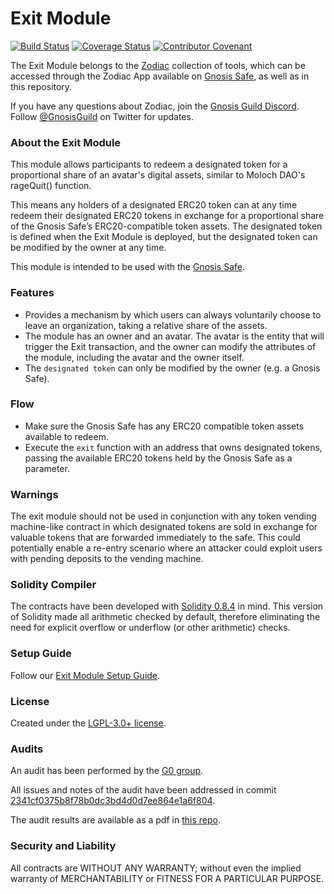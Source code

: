 # Exit Module

[![Build Status](https://github.com/gnosis/zodiac-module-exit/actions/workflows/ci.yml/badge.svg)](https://github.com/gnosis/zodiac-module-exit/actions/workflows/ci.yml)
[![Coverage Status](https://coveralls.io/repos/github/gnosis/zodiac-module-exit/badge.svg?branch=master&cache_bust=1)](https://coveralls.io/github/gnosis/zodiac-module-exit?branch=master)
[![Contributor Covenant](https://img.shields.io/badge/Contributor%20Covenant-2.1-4baaaa.svg)](https://github.com/gnosis/CODE_OF_CONDUCT)


The Exit Module belongs to the [Zodiac](https://github.com/gnosis/zodiac) collection of tools, which can be accessed through the Zodiac App available on [Gnosis Safe](https://gnosis-safe.io/), as well as in this repository. 

If you have any questions about Zodiac, join the [Gnosis Guild Discord](https://discord.gg/wwmBWTgyEq). Follow [@GnosisGuild](https://twitter.com/gnosisguild) on Twitter for updates.

### About the Exit Module

This module allows participants to redeem a designated token for a proportional share of an avatar's digital assets, similar to Moloch DAO's rageQuit() function.

This means any holders of a designated ERC20 token can at any time redeem their designated ERC20 tokens in exchange for a proportional share of the Gnosis Safe’s ERC20-compatible token assets. The designated token is defined when the Exit Module is deployed, but the designated token can be modified by the owner at any time.

This module is intended to be used with the [Gnosis Safe](https://github.com/gnosis/safe-contracts).

### Features

- Provides a mechanism by which users can always voluntarily choose to leave an organization, taking a relative share of the assets.
- The module has an owner and an avatar. The avatar is the entity that will trigger the Exit transaction, and the owner can modify the attributes of the module, including the avatar and the owner itself.
- The `designated token` can only be modified by the owner (e.g. a Gnosis Safe).

### Flow

- Make sure the Gnosis Safe has any ERC20 compatible token assets available to redeem.
- Execute the `exit` function with an address that owns designated tokens, passing the available ERC20 tokens held by the Gnosis Safe as a parameter.

### Warnings

The exit module should not be used in conjunction with any token vending machine-like contract in which designated tokens are sold in exchange for valuable tokens that are forwarded immediately to the safe. This could potentially enable a re-entry scenario where an attacker could exploit users with pending deposits to the vending machine.

### Solidity Compiler

The contracts have been developed with [Solidity 0.8.4](https://github.com/ethereum/solidity/releases/tag/v0.8.4) in mind. This version of Solidity made all arithmetic checked by default, therefore eliminating the need for explicit overflow or underflow (or other arithmetic) checks.

### Setup Guide

Follow our [Exit Module Setup Guide](./packages/contracts/docs/setup_guide.md). 


### License

Created under the [LGPL-3.0+ license](LICENSE).

### Audits

An audit has been performed by the [G0 group](https://github.com/g0-group).

All issues and notes of the audit have been addressed in commit [2341cf0375b8f78b0dc3bd4d0d7ee864e1a6f804](https://github.com/gnosis/zodiac-module-exit/commit/2341cf0375b8f78b0dc3bd4d0d7ee864e1a6f804).

The audit results are available as a pdf in [this repo](packages/contracts/audits/ZodiacExitModuleJan2022.pdf).

### Security and Liability

All contracts are WITHOUT ANY WARRANTY; without even the implied warranty of MERCHANTABILITY or FITNESS FOR A PARTICULAR PURPOSE.
